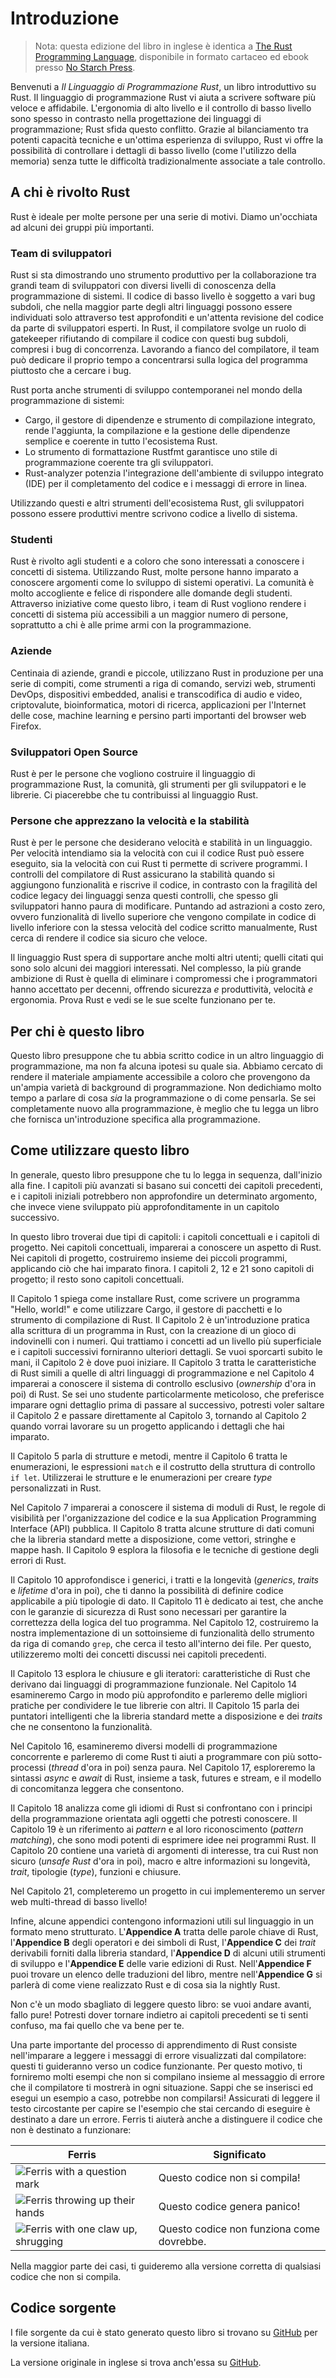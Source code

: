 # Introduzione

> Nota: questa edizione del libro in inglese è identica a [The Rust Programming
> Language][nsprust], disponibile in formato cartaceo ed ebook presso [No Starch
> Press][nsp].

[nsprust]: https://nostarch.com/rust-programming-language-2nd-edition
[nsp]: https://nostarch.com/

Benvenuti a _Il Linguaggio di Programmazione Rust_, un libro introduttivo su
Rust. Il linguaggio di programmazione Rust vi aiuta a scrivere software più
veloce e affidabile. L'ergonomia di alto livello e il controllo di basso livello
sono spesso in contrasto nella progettazione dei linguaggi di programmazione;
Rust sfida questo conflitto. Grazie al bilanciamento tra potenti capacità
tecniche e un'ottima esperienza di sviluppo, Rust vi offre la possibilità di
controllare i dettagli di basso livello (come l'utilizzo della memoria) senza
tutte le difficoltà tradizionalmente associate a tale controllo.

## A chi è rivolto Rust

Rust è ideale per molte persone per una serie di motivi. Diamo un'occhiata ad
alcuni dei gruppi più importanti.

### Team di sviluppatori

Rust si sta dimostrando uno strumento produttivo per la collaborazione tra
grandi team di sviluppatori con diversi livelli di conoscenza della
programmazione di sistemi. Il codice di basso livello è soggetto a vari bug
subdoli, che nella maggior parte degli altri linguaggi possono essere
individuati solo attraverso test approfonditi e un'attenta revisione del codice
da parte di sviluppatori esperti. In Rust, il compilatore svolge un ruolo di
gatekeeper rifiutando di compilare il codice con questi bug subdoli, compresi i
bug di concorrenza. Lavorando a fianco del compilatore, il team può dedicare il
proprio tempo a concentrarsi sulla logica del programma piuttosto che a cercare
i bug.

Rust porta anche strumenti di sviluppo contemporanei nel mondo della
programmazione di sistemi:

- Cargo, il gestore di dipendenze e strumento di compilazione integrato, rende
  l'aggiunta, la compilazione e la gestione delle dipendenze semplice e coerente
  in tutto l'ecosistema Rust.
- Lo strumento di formattazione Rustfmt garantisce uno stile di programmazione
  coerente tra gli sviluppatori.
- Rust-analyzer potenzia l'integrazione dell'ambiente di sviluppo integrato
  (IDE) per il completamento del codice e i messaggi di errore in linea.

Utilizzando questi e altri strumenti dell'ecosistema Rust, gli sviluppatori
possono essere produttivi mentre scrivono codice a livello di sistema.

### Studenti

Rust è rivolto agli studenti e a coloro che sono interessati a conoscere i
concetti di sistema. Utilizzando Rust, molte persone hanno imparato a conoscere
argomenti come lo sviluppo di sistemi operativi. La comunità è molto accogliente
e felice di rispondere alle domande degli studenti. Attraverso iniziative come
questo libro, i team di Rust vogliono rendere i concetti di sistema più
accessibili a un maggior numero di persone, soprattutto a chi è alle prime armi
con la programmazione.

### Aziende

Centinaia di aziende, grandi e piccole, utilizzano Rust in produzione per una
serie di compiti, come strumenti a riga di comando, servizi web, strumenti
DevOps, dispositivi embedded, analisi e transcodifica di audio e video,
criptovalute, bioinformatica, motori di ricerca, applicazioni per l'Internet
delle cose, machine learning e persino parti importanti del browser web Firefox.

### Sviluppatori Open Source

Rust è per le persone che vogliono costruire il linguaggio di programmazione
Rust, la comunità, gli strumenti per gli sviluppatori e le librerie. Ci
piacerebbe che tu contribuissi al linguaggio Rust.

### Persone che apprezzano la velocità e la stabilità

Rust è per le persone che desiderano velocità e stabilità in un linguaggio. Per
velocità intendiamo sia la velocità con cui il codice Rust può essere eseguito,
sia la velocità con cui Rust ti permette di scrivere programmi. I controlli del
compilatore di Rust assicurano la stabilità quando si aggiungono funzionalità e
riscrive il codice, in contrasto con la fragilità del codice legacy dei
linguaggi senza questi controlli, che spesso gli sviluppatori hanno paura di
modificare. Puntando ad astrazioni a costo zero, ovvero funzionalità di livello
superiore che vengono compilate in codice di livello inferiore con la stessa
velocità del codice scritto manualmente, Rust cerca di rendere il codice sia
sicuro che veloce.

Il linguaggio Rust spera di supportare anche molti altri utenti; quelli citati
qui sono solo alcuni dei maggiori interessati. Nel complesso, la più grande
ambizione di Rust è quella di eliminare i compromessi che i programmatori hanno
accettato per decenni, offrendo sicurezza _e_ produttività, velocità _e_
ergonomia. Prova Rust e vedi se le sue scelte funzionano per te.

## Per chi è questo libro

Questo libro presuppone che tu abbia scritto codice in un altro linguaggio di
programmazione, ma non fa alcuna ipotesi su quale sia. Abbiamo cercato di
rendere il materiale ampiamente accessibile a coloro che provengono da un'ampia
varietà di background di programmazione. Non dedichiamo molto tempo a parlare di
cosa _sia_ la programmazione o di come pensarla. Se sei completamente nuovo alla
programmazione, è meglio che tu legga un libro che fornisca un'introduzione
specifica alla programmazione.

## Come utilizzare questo libro

In generale, questo libro presuppone che tu lo legga in sequenza, dall'inizio
alla fine. I capitoli più avanzati si basano sui concetti dei capitoli
precedenti, e i capitoli iniziali potrebbero non approfondire un determinato
argomento, che invece viene sviluppato più approfonditamente in un capitolo
successivo.

In questo libro troverai due tipi di capitoli: i capitoli concettuali e i
capitoli di progetto. Nei capitoli concettuali, imparerai a conoscere un aspetto
di Rust. Nei capitoli di progetto, costruiremo insieme dei piccoli programmi,
applicando ciò che hai imparato finora. I capitoli 2, 12 e 21 sono capitoli di
progetto; il resto sono capitoli concettuali.

Il Capitolo 1 spiega come installare Rust, come scrivere un programma "Hello,
world!" e come utilizzare Cargo, il gestore di pacchetti e lo strumento di
compilazione di Rust. Il Capitolo 2 è un'introduzione pratica alla scrittura di
un programma in Rust, con la creazione di un gioco di indovinelli con i numeri.
Qui trattiamo i concetti ad un livello più superficiale e i capitoli successivi
forniranno ulteriori dettagli. Se vuoi sporcarti subito le mani, il Capitolo 2 è
dove puoi iniziare. Il Capitolo 3 tratta le caratteristiche di Rust simili a
quelle di altri linguaggi di programmazione e nel Capitolo 4 imparerai a
conoscere il sistema di controllo esclusivo (_ownership_ d'ora in poi) di Rust.
Se sei uno studente particolarmente meticoloso, che preferisce imparare ogni
dettaglio prima di passare al successivo, potresti voler saltare il Capitolo 2 e
passare direttamente al Capitolo 3, tornando al Capitolo 2 quando vorrai
lavorare su un progetto applicando i dettagli che hai imparato.

Il Capitolo 5 parla di strutture e metodi, mentre il Capitolo 6 tratta le
enumerazioni, le espressioni `match` e il costrutto della struttura di controllo
`if let`. Utilizzerai le strutture e le enumerazioni per creare _type_
personalizzati in Rust.

Nel Capitolo 7 imparerai a conoscere il sistema di moduli di Rust, le regole di
visibilità per l'organizzazione del codice e la sua Application Programming
Interface (API) pubblica. Il Capitolo 8 tratta alcune strutture di dati comuni
che la libreria standard mette a disposizione, come vettori, stringhe e mappe
hash. Il Capitolo 9 esplora la filosofia e le tecniche di gestione degli errori
di Rust.

Il Capitolo 10 approfondisce i generici, i tratti e la longevità (_generics_,
_traits_ e _lifetime_  d'ora in poi), che ti danno la possibilità di definire
codice applicabile a più tipologie di dato. Il Capitolo 11 è dedicato ai test,
che anche con le garanzie di sicurezza di Rust sono necessari per garantire la
correttezza della logica del tuo programma. Nel Capitolo 12, costruiremo la
nostra implementazione di un sottoinsieme di funzionalità dello strumento da
riga di comando `grep`, che cerca il testo all'interno dei file. Per questo,
utilizzeremo molti dei concetti discussi nei capitoli precedenti.

Il Capitolo 13 esplora le chiusure e gli iteratori: caratteristiche di Rust che
derivano dai linguaggi di programmazione funzionale. Nel Capitolo 14 esamineremo
Cargo in modo più approfondito e parleremo delle migliori pratiche per
condividere le tue librerie con altri. Il Capitolo 15 parla dei puntatori
intelligenti che la libreria standard mette a disposizione e dei _traits_ che ne
consentono la funzionalità.

Nel Capitolo 16, esamineremo diversi modelli di programmazione concorrente e
parleremo di come Rust ti aiuti a programmare con più sotto-processi (_thread_
d'ora in poi) senza paura. Nel Capitolo 17, esploreremo la sintassi _async_ e
_await_ di Rust, insieme a task, futures e stream, e il modello di concomitanza
leggera che consentono.

Il Capitolo 18 analizza come gli idiomi di Rust si confrontano con i principi
della programmazione orientata agli oggetti che potresti conoscere. Il Capitolo
19 è un riferimento ai _pattern_ e al loro riconoscimento (_pattern matching_),
che sono modi potenti di esprimere idee nei programmi Rust. Il Capitolo 20
contiene una varietà di argomenti di interesse, tra cui Rust non sicuro (_unsafe
Rust_ d'ora in poi), macro e altre informazioni su longevità, _trait_, tipologie
(_type_), funzioni e chiusure.

Nel Capitolo 21, completeremo un progetto in cui implementeremo un server web
multi-thread di basso livello!

Infine, alcune appendici contengono informazioni utili sul linguaggio in un
formato meno strutturato. L'**Appendice A** tratta delle parole chiave di Rust,
l'**Appendice B** degli operatori e dei simboli di Rust, l'**Appendice C** dei
_trait_ derivabili forniti dalla libreria standard, l'**Appendice D** di alcuni
utili strumenti di sviluppo e l'**Appendice E** delle varie edizioni di Rust.
Nell'**Appendice F** puoi trovare un elenco delle traduzioni del libro, mentre
nell'**Appendice G** si parlerà di come viene realizzato Rust e di cosa sia la
nightly Rust.

Non c'è un modo sbagliato di leggere questo libro: se vuoi andare avanti, fallo
pure! Potresti dover tornare indietro ai capitoli precedenti se ti senti
confuso, ma fai quello che va bene per te.


Una parte importante del processo di apprendimento di Rust consiste
nell'imparare a leggere i messaggi di errore visualizzati dal compilatore:
questi ti guideranno verso un codice funzionante. Per questo motivo, ti
forniremo molti esempi che non si compilano insieme al messaggio di errore che
il compilatore ti mostrerà in ogni situazione. Sappi che se inserisci ed esegui
un esempio a caso, potrebbe non compilarsi! Assicurati di leggere il testo
circostante per capire se l'esempio che stai cercando di eseguire è destinato a
dare un errore. Ferris ti aiuterà anche a distinguere il codice che non è
destinato a funzionare:

| Ferris | Significato |
| --- | --- |
| <img src="img/ferris/does_not_compile.svg" class="ferris-explain" alt="Ferris with a question mark"/> | Questo codice non si compila! |
| <img src="img/ferris/panics.svg" class="ferris-explain" alt="Ferris throwing up their hands"/> | Questo codice genera panico! |
| <img src="img/ferris/not_desired_behavior.svg" class="ferris-explain" alt="Ferris with one claw up, shrugging"/> | Questo codice non funziona come dovrebbe. |

Nella maggior parte dei casi, ti guideremo alla versione corretta di qualsiasi
codice che non si compila.

## Codice sorgente

I file sorgente da cui è stato generato questo libro si trovano su
[GitHub][book-it] per la versione italiana.

La versione originale in inglese si trova anch'essa su [GitHub][book].

[book]: https://github.com/rust-lang/book/tree/main/src
[book-it]: https://github.com/nixxo/rust-lang-book-it/tree/it-translation/src
